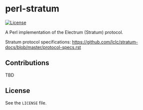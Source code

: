 perl-stratum
=========

[![License](https://img.shields.io/badge/license-Apache%20v2-yellow.svg?style=flat)](LICENSE)

A Perl implementation of the Electrum (Stratum) protocol.

Stratum protocol specifications: https://github.com/lclc/stratum-docs/blob/master/protocol-specs.rst


Contributions
-------------

TBD


License
-------

See the `LICENSE` file.
